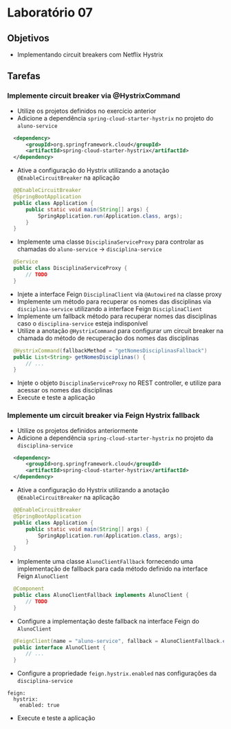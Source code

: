 # Laboratório 07

## Objetivos
- Implementando circuit breakers com Netflix Hystrix

## Tarefas

### Implemente circuit breaker via @HystrixCommand
- Utilize os projetos definidos no exercício anterior
- Adicione a dependência `spring-cloud-starter-hystrix` no projeto do `aluno-service`
```xml
  <dependency>
      <groupId>org.springframework.cloud</groupId>
      <artifactId>spring-cloud-starter-hystrix</artifactId>
  </dependency>
```
- Ative a configuração do Hystrix utilizando a anotação `@EnableCircuitBreaker` na aplicação
```java
  @@EnableCircuitBreaker
  @SpringBootApplication
  public class Application {
      public static void main(String[] args) {
          SpringApplication.run(Application.class, args);
      }
  }
```
- Implemente uma classe `DisciplinaServiceProxy` para controlar as chamadas do `aluno-service` -> `disciplina-service`
```java
  @Service
  public class DisciplinaServiceProxy {
      // TODO
  }
```
- Injete a interface Feign `DisciplinaClient` via `@Autowired` na classe proxy
- Implemente um método para recuperar os nomes das disciplinas via `disciplina-service` utilizando a interface Feign `DisciplinaClient`
- Implemente um fallback método para recuperar nomes das disciplinas caso o `disciplina-service` esteja indisponível
- Utilize a anotação `@HystrixCommand` para configurar um circuit breaker na chamada do método de recuperação dos nomes das disciplinas
```java
  @HystrixCommand(fallbackMethod = "getNomesDisciplinasFallback")
  public List<String> getNomesDisciplinas() {
      // ...
  }
```
- Injete o objeto `DisciplinaServiceProxy` no REST controller, e utilize para acessar os nomes das disciplinas
- Execute e teste a aplicação

### Implemente um circuit breaker via Feign Hystrix fallback
- Utilize os projetos definidos anteriormente
- Adicione a dependência `spring-cloud-starter-hystrix` no projeto da `disciplina-service`
```xml
  <dependency>
      <groupId>org.springframework.cloud</groupId>
      <artifactId>spring-cloud-starter-hystrix</artifactId>
  </dependency>
```
- Ative a configuração do Hystrix utilizando a anotação `@EnableCircuitBreaker` na aplicação
```java
  @@EnableCircuitBreaker
  @SpringBootApplication
  public class Application {
      public static void main(String[] args) {
          SpringApplication.run(Application.class, args);
      }
  }
```
- Implemente uma classe `AlunoClientFallback` fornecendo uma implementação de fallback para cada método definido na interface Feign `AlunoClient`
```java
  @Component
  public class AlunoClientFallback implements AlunoClient {
      // TODO
  }
```
- Configure a implementação deste fallback na interface Feign do `AlunoClient`
```java
  @FeignClient(name = "aluno-service", fallback = AlunoClientFallback.class)
  public interface AlunoClient {
      // ...
  }
```
- Configure a propriedade `feign.hystrix.enabled` nas configurações da `disciplina-service`
```
feign:
  hystrix:
    enabled: true
```
- Execute e teste a aplicação

